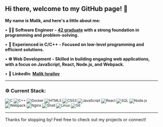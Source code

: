 ## Hi there, welcome to my GitHub page! 👋

**My name is Malik, and here's a little about me:**

 • **👨‍💻 Software Engineer** **- [42 graduate](https://42.fr/en/homepage/) with a strong foundation in programming and problem-solving.**

 • **🔧 Experienced in C/C++** **- Focused on low-level programming and efficient solutions.**

 • **🌐 Web Development** **- Skilled in building engaging web applications, with a focus on JavaScript, React, Node.js, and Webpack.**

 • **💼 LinkedIn**: **[Malik Israilov](https://www.linkedin.com/in/ma1ik/)**

---

### ⚙️ Current Stack:
<p align="left" style="font-size: smaller;">
  <img src="https://img.shields.io/badge/C-00599C?style=flat&logo=c&logoColor=white" alt="C" />
  <img src="https://img.shields.io/badge/C++-00599C?style=flat&logo=c%2B%2B&logoColor=white" alt="C++" />
  <img src="https://img.shields.io/badge/Docker-2496ED?style=flat&logo=docker&logoColor=white" alt="Docker" />
  <img src="https://img.shields.io/badge/HTML5-E34F26?style=flat&logo=html5&logoColor=white" alt="HTML5" />
  <img src="https://img.shields.io/badge/CSS3-1572B6?style=flat&logo=css3&logoColor=white" alt="CSS3" />
  <img src="https://img.shields.io/badge/JavaScript-F7DF1E?style=flat&logo=javascript&logoColor=black" alt="JavaScript" />
  <img src="https://img.shields.io/badge/React-61DAFB?style=flat&logo=react&logoColor=black" alt="React" />
  <img src="https://img.shields.io/badge/SQL-4479A1?style=flat&logo=postgresql&logoColor=white" alt="SQL" />
  <img src="https://img.shields.io/badge/Node.js-339933?style=flat&logo=nodedotjs&logoColor=white" alt="Node.js" />
  <img src="https://img.shields.io/badge/Webpack-8DD6F9?style=flat&logo=webpack&logoColor=black" alt="Webpack" />
  <img src="https://img.shields.io/badge/Nginx-269539?style=flat&logo=nginx&logoColor=white" alt="Nginx" />
  <img src="https://img.shields.io/badge/sh-4EAA25?style=flat&logo=gnu-bash&logoColor=white" alt="Shell" />
  <img src="https://img.shields.io/badge/Linux-FCC624?style=flat&logo=linux&logoColor=black" alt="Linux" />
  <img src="https://img.shields.io/badge/Git-F05032?style=flat&logo=git&logoColor=white" alt="Git" />
</p>

---

Thanks for stopping by! Feel free to check out my projects or connect!
